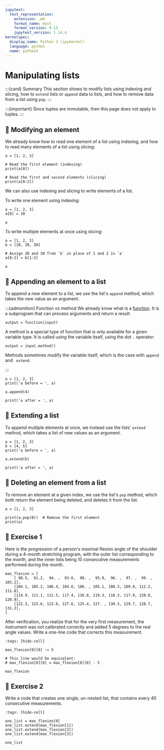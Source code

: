 ```yaml
---
jupytext:
  text_representation:
    extension: .md
    format_name: myst
    format_version: 0.13
    jupytext_version: 1.14.4
kernelspec:
  display_name: Python 3 (ipykernel)
  language: python
  name: python3
---
```


# Manipulating lists

:::{card} Summary
This section shows to modify lists using indexing and slicing, how to `extend` lists or `append` data to lists, and how to remove data from a list using `pop`.
:::

:::{important}
Since tuples are immutable, then this page does not apply to tuples.
:::

## 📄 Modifying an element

We already know how to read one element of a list using indexing, and how to read many elements of a list using slicing:

```{code-cell} ipython3
a = [1, 2, 3]

# Read the first element (indexing)
print(a[0])

# Read the first and second elements (slicing)
print(a[0:2])
```

We can also use indexing and slicing to write elements of a list.

To write one element using indexing:

```{code-cell} ipython3
a = [1, 2, 3]
a[0] = 10

a
```

To write multiple elements at once using slicing:

```{code-cell} ipython3
a = [1, 2, 3]
b = [10, 20, 30]

# Assign 20 and 30 from `b` in place of 1 and 2 in `a`
a[0:2] = b[1:3]

a
```

## 📄 Appending an element to a list

To append a new element to a list, we use the list's `append` method, which takes the new value as an argument.

:::{admonition} Function vs method
We already know what is a [function](python_functions.md). It is a subprogram that can process arguments and return a result.

```
output = function(input)
```

A method is a special type of function that is only available for a given variable type. It is called using the variable itself, using the dot `.` operator:

```
output = input.method()
```

Methods sometimes modify the variable itself, which is the case with `append` and ` extend`.

:::

```{code-cell} ipython3
a = [1, 2, 3]
print('a before = ', a)

a.append(4)

print('a after = ', a)
```

## 📄 Extending a list

To append multiple elements at once, we instead use the lists' `extend` method, which takes a list of new values as an argument.

```{code-cell} ipython3
a = [1, 2, 3]
b = [4, 5]
print('a before = ', a)

a.extend(b)

print('a after = ', a)
```

## 📄 Deleting an element from a list

To remove an element at a given index, we use the list's `pop` method, which both return the element being deleted, and deletes it from the list.

```{code-cell} ipython3
a = [1, 2, 3]

print(a.pop(0))  # Remove the first element
print(a)
```

## 💪 Exercise 1

Here is the progression of a person's maximal flexion angle of the shoulder during a 4-month stretching program, with the outer list corresponding to the month, and the inner lists being 10 consecutive measurements performed during the month.

```{code-cell} ipython3
max_flexion = [
    [ 98.5,  91.2,  94. ,  93.6,  98. ,  95.9,  96. ,  97. ,  99. , 103.2],
    [104.1, 105.2, 106.4, 104.6, 106. , 105.1, 108.3, 109.8, 112.2, 111.8],
    [114.9, 111.1, 112.5, 117.4, 116.8, 119.3, 118.3, 117.9, 120.8, 120.9],
    [122.3, 123.6, 123.6, 127.6, 125.4, 127. , 130.3, 129.7, 128.7, 131.2],
]
```

After verification, you realize that for the very first measurement, the instrument was not calibrated correctly and added 5 degrees to the real angle values. Write a one-line code that corrects this measurement.

```{code-cell} ipython3
:tags: [hide-cell]

max_flexion[0][0] -= 5

# This line would be equivalent:
# max_flexion[0][0] = max_flexion[0][0] - 5

max_flexion
```

## 💪 Exercise 2

Write a code that creates one single, un-nested list, that contains every 40 consecutive measurements.

```{code-cell} ipython3
:tags: [hide-cell]

one_list = max_flexion[0]
one_list.extend(max_flexion[1])
one_list.extend(max_flexion[2])
one_list.extend(max_flexion[3])

one_list
```
